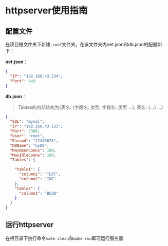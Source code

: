 # httpserver使用指南

## 配置文件

在项目根文件夹下新建`.conf`文件夹，在该文件夹内net.json和db.json的配置如下：

**net.json**：

```json
{
  "IP": "192.168.43.234",
  "Port": 443
}
```

**db.json**：

> Tables的内部结构为{表名: {字段名: 类型, 字段名: 类型 ...}, 表名: {...} ...}

```json
{
  "SQL": "mysql",
  "IP": "192.168.43.123",
  "Port": 3306,
  "User": "root",
  "Passwd": "12345678",
  "DBName": "myDB",
  "MaxOpenConns": 100,
  "MaxIdleConns": 100,
  "Tables": {
    
    "table1": {
      "column1": "TEXT",
      "column2": "INT"
    },
    "table2": {
      "column1": "BLOB"
    }
  }
}
```

## 运行httpserver

在根目录下执行命令`make clean`和`make run`即可运行服务器